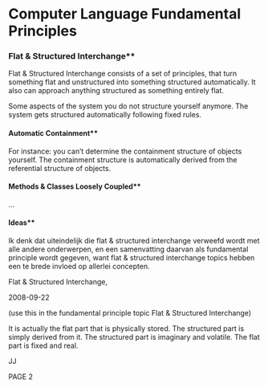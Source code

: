 ﻿Computer Language Fundamental Principles
========================================

### Flat & Structured Interchange**

Flat & Structured Interchange consists of a set of principles, that turn something flat and unstructured into something structured automatically. It also can approach anything structured as something entirely flat.

Some aspects of the system you do not structure yourself anymore. The system gets structured automatically following fixed rules. 

#### Automatic Containment**

For instance: you can’t determine the containment structure of objects yourself. The containment structure is automatically derived from the referential structure of objects.

#### Methods & Classes Loosely Coupled**

…


#### Ideas**

Ik denk dat uiteindelijk die flat & structured interchange verweefd wordt met alle andere onderwerpen, en een samenvatting daarvan als fundamental principle wordt gegeven, want flat & structured interchange topics hebben een te brede invloed op allerlei concepten.


Flat & Structured Interchange,

2008-09-22

(use this in the fundamental principle topic Flat & Structured Interchange)

It is actually the flat part that is physically stored. The structured part is simply derived from it. The structured part is imaginary and volatile. The flat part is fixed and real.

JJ

PAGE  2

